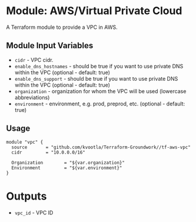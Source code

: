 Module: AWS/Virtual Private Cloud
=================================

A Terraform module to provide a VPC in AWS.


Module Input Variables
----------------------

- `cidr` 		 - VPC cidr.
- `enable_dns_hostnames` - should be true if you want to use private DNS within the VPC (optional - default: true)
- `enable_dns_support`   - should be true if you want to use private DNS within the VPC (optional - default: true)
- `organization` 	 - organization for whom the VPC will be used (lowercase abbreviations)
- `environment` 	 - environment, e.g. prod, preprod, etc. (optional - default: true)

Usage
-----

```hcl
module "vpc" {
  source       = "github.com/kvootla/Terraform-Groundwork//tf-aws-vpc"
  cidr         = "10.0.0.0/16"
  
  Organization        = "${var.organization}"
  Environment         = "${var.environment}"
}
```

Outputs
=======

 - `vpc_id` - VPC ID
